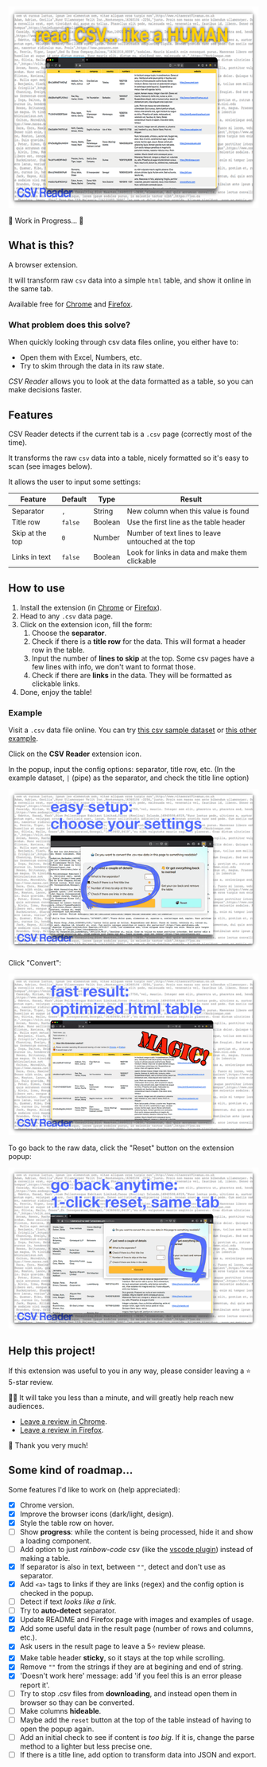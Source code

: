 <p align="center">
   <img width="630" height="405" src="/docs/promo.png" alt="CSV Reader">
</p>

🚧 Work in Progress... 🚧

## What is this?

A browser extension.

It will transform raw `csv` data into a simple `html` table, and show it online in the same tab.

Available free for [Chrome](https://chrome.google.com/webstore/detail/csv-reader/dnioinfbhmclclfdbcnlfgbojdpdicde) and [Firefox](https://addons.mozilla.org/es/firefox/addon/csv-reader/).

### What problem does this solve?

When quickly looking through csv data files online, you either have to:

- Open them with Excel, Numbers, etc.
- Try to skim through the data in its raw state.

_CSV Reader_ allows you to look at the data formatted as a table, so you can make decisions faster.

## Features

CSV Reader detects if the current tab is a `.csv` page (correctly most of the time).

It transforms the raw `csv` data into a table, nicely formatted so it's easy to scan (see images below).

It allows the user to input some settings:

| Feature         | Default | Type    | Result                                             |
| --------------- | ------- | ------- | -------------------------------------------------- |
| Separator       | `,`     | String  | New column when this value is found                |
| Title row       | `false` | Boolean | Use the first line as the table header             |
| Skip at the top | `0`     | Number  | Number of text lines to leave untouched at the top |
| Links in text   | `false` | Boolean | Look for links in data and make them clickable     |

## How to use

1. Install the extension (in [Chrome](https://chrome.google.com/webstore/detail/csv-reader/dnioinfbhmclclfdbcnlfgbojdpdicde) or [Firefox](https://addons.mozilla.org/es/firefox/addon/csv-reader/)).
2. Head to any `.csv` data page.
3. Click on the extension icon, fill the form:
   1. Choose the **separator**.
   2. Check if there is a **title row** for the data. This will format a header row in the table.
   3. Input the number of **lines to skip** at the top. Some csv pages have a few lines with info, we don't want to format those.
   4. Check if there are **links** in the data. They will be formatted as clickable links.
4. Done, enjoy the table!

### Example

Visit a `.csv` data file online. You can try [this csv sample dataset](https://rubenvara.s3-eu-west-1.amazonaws.com/csv/dataNov-2-2020.csv) or [this other example](http://www.fpmaj.gr.jp/iyaku/HB_20170227-20170305.csv).

Click on the **CSV Reader** extension icon.

In the popup, input the config options: separator, title row, etc. (In the example dataset, `|` (pipe) as the separator, and check the title line option)

![Start](/docs/init.png)

Click "Convert":

![Converted](/docs/table.png)

To go back to the raw data, click the "Reset" button on the extension popup:

![Reset](/docs/reset.png)

## Help this project!

If this extension was useful to you in any way, please consider leaving a ⭐ 5-star review.

👨‍💻 It will take you less than a minute, and will greatly help reach new audiences.

- [Leave a review in Chrome](https://chrome.google.com/webstore/detail/csv-reader/dnioinfbhmclclfdbcnlfgbojdpdicde).
- [Leave a review in Firefox](https://addons.mozilla.org/es/firefox/addon/csv-reader/).

🙏 Thank you very much!

## Some kind of roadmap...

Some features I'd like to work on (help appreciated):

- [x] Chrome version.
- [x] Improve the browser icons (dark/light, design).
- [x] Style the table row on hover.
- [ ] Show **progress**: while the content is being processed, hide it and show a loading component.
- [ ] Add option to just _rainbow-code_ csv (like the [vscode plugin](https://github.com/mechatroner/vscode_rainbow_csv)) instead of making a table.
- [x] If separator is also in text, between `""`, detect and don't use as separator.
- [x] Add `<a>` tags to links if they are links (regex) and the config option is checked in the popup.
- [ ] Detect if text _looks like a link_.
- [ ] Try to **auto-detect** separator.
- [x] Update README and Firefox page with images and examples of usage.
- [x] Add some useful data in the result page (number of rows and columns, etc.).
- [x] Ask users in the result page to leave a 5⭐ review please.
- [x] Make table header **sticky**, so it stays at the top while scrolling.
- [x] Remove `""` from the strings if they are at begining and end of string.
- [x] 'Doesn't work here' message: add 'if you feel this is an error please report it'.
- [ ] Try to stop .csv files from **downloading**, and instead open them in browser so thay can be converted.
- [ ] Make columns **hideable**.
- [ ] Maybe add the `reset` button at the top of the table instead of having to open the popup again.
- [ ] Add an initial check to see if content is _too big_. If it is, change the parse method to a lighter but less precise one.
- [ ] If there is a title line, add option to transform data into JSON and export.
